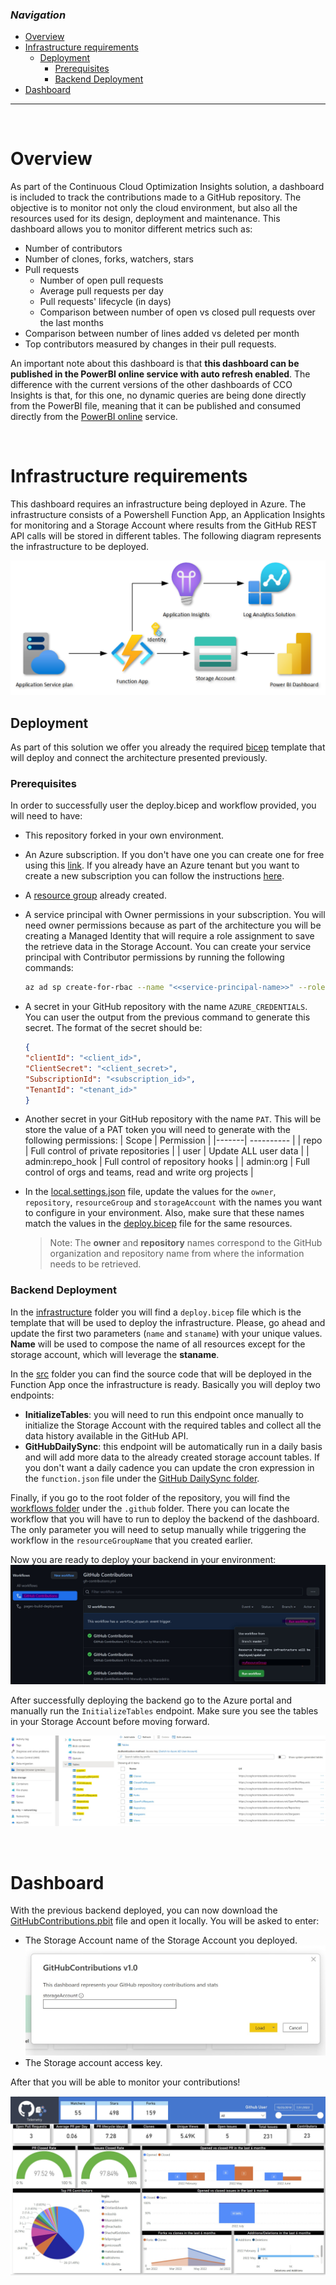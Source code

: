 ### _Navigation_

- [Overview](#overview)
- [Infrastructure requirements](#infrastructure-requirements)
  - [Deployment](#deployment)
    - [Prerequisites](#prerequisites)
    - [Backend Deployment](#backend-deployment)
- [Dashboard](#dashboard)

---

<br>

# Overview

As part of the Continuous Cloud Optimization Insights solution, a dashboard is included to track the contributions made to a GitHub repository. The objective is to monitor not only the cloud environment, but also all the resources used for its design, deployment and maintenance. This dashboard allows you to monitor different metrics such as:
- Number of contributors
- Number of clones, forks, watchers, stars
- Pull requests
  - Number of open pull requests
  - Average pull requests per day
  - Pull requests' lifecycle (in days)
  - Comparison between number of open vs closed pull requests over the last months
- Comparison between number of lines added vs deleted per month
- Top contributors measured by changes in their pull requests.

An important note about this dashboard is that **this dashboard can be published in the PowerBI online service with auto refresh enabled**. The difference with the current versions of the other dashboards of CCO Insights is that, for this one, no dynamic queries are being done directly from the PowerBI file, meaning that it can be published and consumed directly from the [PowerBI online][PublishPowerBI] service.

<br>

# Infrastructure requirements

This dashboard requires an infrastructure being deployed in Azure. The infrastructure consists of a Powershell Function App, an Application Insights for monitoring and a Storage Account where results from the GitHub REST API calls will be stored in different tables. The following diagram represents the infrastructure to be deployed.

![ADO Dashboard Architecture][GHDashboardArchitecture]

## Deployment

As part of this solution we offer you already the required [bicep][BicepOverview] template that will deploy and connect the architecture presented previously.

### Prerequisites

In order to successfully user the deploy.bicep and workflow provided, you will need to have:
- This repository forked in your own environment.
- An Azure subscription. If you don't have one you can create one for free using this [link][GetAzure]. If you already have an Azure tenant but you want to create a new subscription you can follow the instructions [here][CreateSubscription].
- A [resource group][ResourceGroup] already created.
- A service principal with Owner permissions in your subscription. You will need owner permissions because as part of the architecture you will be creating a Managed Identity that will require a role assignment to save the retrieve data in the Storage Account. You can create your service principal with Contributor permissions by running the following commands:
    ```sh
    az ad sp create-for-rbac --name "<<service-principal-name>>" --role "Contributor" --output "json"
    ```
- A secret in your GitHub repository with the name `AZURE_CREDENTIALS`. You can user the output from the previous command to generate this secret. The format of the secret should be:
    ```json
    {
    "clientId": "<client_id>",
    "ClientSecret": "<client_secret>",
    "SubscriptionId": "<subscription_id>",
    "TenantId": "<tenant_id>"
    }
    ```
- Another secret in your GitHub repository with the name `PAT`. This will be store the value of a PAT token you will need to generate with the following permissions:
    | Scope | Permission |
    |-------| ---------- |
    | repo | Full control of private repositories |
    | user | Update ALL user data |
    | admin:repo_hook | Full control of repository hooks |
    | admin:org | Full control of orgs and teams, read and write org projects |
- In the [local.settings.json][local.settings.json] file, update the values for the `owner`, `repository`, `resourceGroup` and `storageAccount` with the names you want to configure in your environment. Also, make sure that these names match the values in the [deploy.bicep][deploy.bicep] file for the same resources.

    > Note: The **owner** and **repository** names correspond to the GitHub organization and repository name from where the information needs to be retrieved.

### Backend Deployment

In the [infrastructure][infrastructure] folder you will find a `deploy.bicep` file which is the template that will be used to deploy the infrastructure. Please, go ahead and update the first two parameters (`name` and `staname`) with your unique values. **Name** will be used to compose the name of all resources except for the storage account, which will leverage the **staname**.

In the [src][src] folder you can find the source code that will be deployed in the Function App once the infrastructure is ready. Basically you will deploy two endpoints:
- **InitializeTables**: you will need to run this endpoint once manually to initialize the Storage Account with the required tables and collect all the data history available in the GitHub API.
- **GitHubDailySync**: this endpoint will be automatically run in a daily basis and will add more data to the already created storage account tables. If you don't want a daily cadence you can update the cron expression in the `function.json` file under the [GitHub DailySync folder][GitHubDailySyncfolder].

Finally, if you go to the root folder of the repository, you will find the [workflows folder][WorkflowsFolder] under the `.github` folder. There you can locate the workflow that you will have to run to deploy the backend of the dashboard. The only parameter you will need to setup manually while triggering the workflow in the `resourceGroupName` that you created earlier.

Now you are ready to deploy your backend in your environment:
![deploy-backend][DeployBackend]

After successfully deploying the backend go to the Azure portal and manually run the `InitializeTables` endpoint. Make sure you see the tables in your Storage Account before moving forward.

![storage-tables][StorageTables]

<br>

# Dashboard

With the previous backend deployed, you can now download the [GitHubContributions.pbit][GitHubContributionsDashboard] file and open it locally. You will be asked to enter:
- The Storage Account name of the Storage Account you deployed.
![Storage Account Name][StorageAccountName]
- The Storage account access key.

After that you will be able to monitor your contributions!

![GitHub Contributions][GitHubContributions]

<!-- Docs -->
[PublishPowerBI]: <https://learn.microsoft.com/en-us/power-bi/create-reports/desktop-upload-desktop-files>
[BicepOverview]: <https://learn.microsoft.com/en-us/azure/azure-resource-manager/bicep/overview?tabs=bicep>
[GetAzure]: <https://azure.microsoft.com/en-us/free/search/?OCID=AID2200258_SEM_069a8abd963111ebbd21e8d33199249f:G:s&ef_id=069a8abd963111ebbd21e8d33199249f:G:s&msclkid=069a8abd963111ebbd21e8d33199249f>
[CreateSubscription]: <https://docs.microsoft.com/en-us/azure/cost-management-billing/manage/create-subscription#:~:text=On%20the%20Customers%20page%2C%20select%20the%20customer.%20In,page%2C%20select%20%2B%20Add%20to%20create%20a%20subscription>
[ResourceGroup]: <https://learn.microsoft.com/en-us/azure/azure-resource-manager/management/manage-resource-groups-portal>

<!-- Images -->
[GHDashboardArchitecture]: <./media/github-dashboard-architecture.png>
[DeployBackend]: <./media/run-workflow.jpg>
[StorageTables]: <./media/storage-tables.jpg>
[StorageAccountName]: <./media/github-storage-account.jpg>
[GitHubContributions]: <./media/Github-contributions-dashboard.jpg>

<!-- References -->
[local.settings.json]: <https://github.com/Azure/CCOInsights/blob/main/dashboards/GitHubDashboard-Contributors/src/local.settings.json>
[deploy.bicep]: <https://github.com/Azure/CCOInsights/blob/main/dashboards/GitHubDashboard-Contributors/infrastructure/deploy.bicep>
[infrastructure]: <https://github.com/Azure/CCOInsights/blob/main/dashboards/GitHubDashboard-Contributors/infrastructure>
[src]: <https://github.com/Azure/CCOInsights/blob/main/dashboards/GitHubDashboard-Contributors/src>
[GitHubDailySyncfolder]: <https://github.com/Azure/CCOInsights/blob/main/dashboards/GitHubDashboard-Contributors/src/GitHubContributions/GitHubDailySync>
[WorkflowsFolder]: <https://github.com/Azure/CCOInsights/tree/main/.github/workflows>
[GitHubContributionsDashboard]: <https://github.com/Azure/CCOInsights/blob/main/dashboards/GitHubDashboard-Contributors/GitHubContributions%20v1.1.pbit>